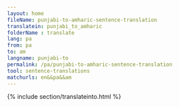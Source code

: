 ```yaml
---
layout: home
fileName: punjabi-to-amharic-sentence-translation
translatein: punjabi_to_amharic
folderName : translate
lang: pa
from: pa
to: am
langname: punjabi-to
permalink: /pa/punjabi-to-amharic-sentence-translation
tool: sentence-translations
matchurls: en&&pa&&am
---
```

{% include section/translateinto.html %}

